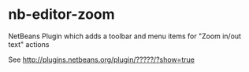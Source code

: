 nb-editor-zoom
==================================

NetBeans Plugin which adds a toolbar and menu items for "Zoom in/out text" actions

See http://plugins.netbeans.org/plugin/?????/?show=true
